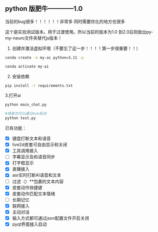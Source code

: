 ## python 版肥牛————1.0

当前的bug很多！！！！！！非常多
同时需要优化的地方也很多

这个是实验测试版本。用于过渡使用。所以当前的版本为1.0
到2.0后则放出py-my-neuro文件夹替代js版本！



1. 创建并激活虚拟环境（不要忘了这一步！！！！第一步很重要！！）
```bash
conda create -n my-ai python=3.11 -y

conda activate my-ai
```

2. 安装依赖
```bash
pip install -r requirements.txt
```

3.打开ai

```bash
python main_chat.py

#或者也可以通过exe启动
python test.py

```

已有功能：
- [x] 键盘打断文本和语音
- [x] live2d皮套可自由显示和关闭
- [x] 工具调用接入
- [ ] 字幕显示及和语音同步
- [x] 打字框显示
- [x] 直播接入
- [x] asr实时打断AI语音和文本
- [ ] 过滤（）**包裹的文本内容
- [x] 皮套动作快捷键
- [x] 皮套动作匹配文本情绪
- [ ] 长期记忆
- [x] 联网接入
- [x] 主动对话
- [x] 输入方式都可通过json配置文件开启关闭
- [x] pyqt界面接入启动
